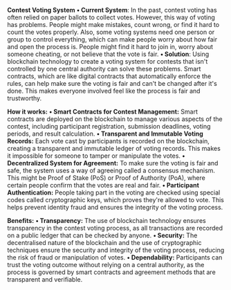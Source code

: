 **Contest Voting System**
**• Current System**: In the past, contest voting has often relied on paper ballots to collect votes. However, this way of voting has problems. People might make mistakes, count wrong, or find it hard to count the votes properly. Also, some voting systems need one person or group to control everything, which can make people worry about how fair and open the process is. People might find it hard to join in, worry about someone cheating, or not believe that the vote is fair.
**• Solution**: Using blockchain technology to create a voting system for contests that isn't controlled by one central authority can solve these problems. Smart contracts, which are like digital contracts that automatically enforce the rules, can help make sure the voting is fair and can't be changed after it's done. This makes everyone involved feel like the process is fair and trustworthy.

**How it works:**
**• Smart Contracts for Contest Management:** Smart contracts are deployed on the blockchain to manage various aspects of the contest, including participant registration, submission deadlines, voting periods, and result calculation.
**• Transparent and Immutable Voting Records:** Each vote cast by participants is recorded on the blockchain, creating a transparent and immutable ledger of voting records. This makes it impossible for someone to tamper or manipulate the votes.
**• Decentralized System for Agreement:** To make sure the voting is fair and safe, the system uses a way of agreeing called a consensus mechanism. This might be Proof of Stake (PoS) or Proof of Authority (PoA), where certain people confirm that the votes are real and fair.
**• Participant Authentication:** People taking part in the voting are checked using special codes called cryptographic keys, which proves they're allowed to vote. This helps prevent identity fraud and ensures the integrity of the voting process.

**Benefits:**
**• Transparency:** The use of blockchain technology ensures transparency in the contest voting process, as all transactions are recorded on a public ledger that can be checked by anyone.
**• Security:** The decentralised nature of the blockchain and the use of cryptographic techniques ensure the security and integrity of the voting process, reducing the risk of fraud or manipulation of votes.
**• Dependability:** Participants can trust the voting outcome without relying on a central authority, as the process is governed by smart contracts and agreement methods that are transparent and verifiable.

